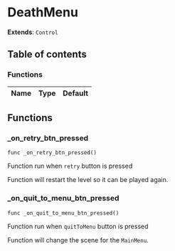 # DeathMenu

**Extends**: `Control`

## Table of contents

### Functions

|Name|Type|Default|
|:-|:-|:-|

## Functions

### _on_retry_btn_pressed

```gdscript
func _on_retry_btn_pressed()
```

Function run when `retry` button is pressed

 Function will restart the level so it can be played again.

### _on_quit_to_menu_btn_pressed

```gdscript
func _on_quit_to_menu_btn_pressed()
```

Function run when `quitToMenu` button is pressed

 Function will change the scene for the `MainMenu`.


